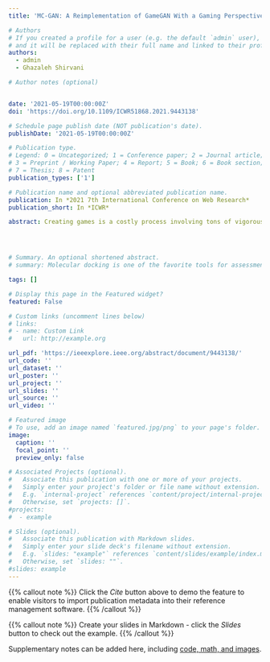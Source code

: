 ```yaml
---
title: 'MC-GAN: A Reimplementation of GameGAN With a Gaming Perspective'

# Authors
# If you created a profile for a user (e.g. the default `admin` user), write the username (folder name) here
# and it will be replaced with their full name and linked to their profile.
authors:
  - admin
  - Ghazaleh Shirvani

# Author notes (optional)


date: '2021-05-19T00:00:00Z'
doi: 'https://doi.org/10.1109/ICWR51868.2021.9443138'

# Schedule page publish date (NOT publication's date).
publishDate: '2021-05-19T00:00:00Z'

# Publication type.
# Legend: 0 = Uncategorized; 1 = Conference paper; 2 = Journal article;
# 3 = Preprint / Working Paper; 4 = Report; 5 = Book; 6 = Book section;
# 7 = Thesis; 8 = Patent
publication_types: ['1']

# Publication name and optional abbreviated publication name.
publication: In *2021 7th International Conference on Web Research*
publication_short: In *ICWR*

abstract: Creating games is a costly process involving tons of vigorous efforts, time, and resources. Different game engines were introduced to facilitate the game-making process, such as Unreal Engine, Unity, and Godot. However, despite the advent of game engines, the vacuum of automatically creating new games by computers was still felt. With artificial intelligence (AI) development and its growing presence in the industry, game developers made a new game development branch using AI. One of the essential steps in this context was the introduction of GameGAN, which inspired us for this article. Here we propose Multi-Class GamgeGan(MC-GAN), a starting point for the next generation of game engines based on GameGAN. In addition, MC-GAN is capable of classifying each desired game element and even changing its class to change the element’s nature (e.g., MC-GAN can change static elements to dynamic ones …




# Summary. An optional shortened abstract.
# summary: Molecular docking is one of the favorite tools for assessment of the interactions between a ligand and its congener macromolecule. In silico approaches and especially molecular docking are gaining much attention in recent years due to their cost-effective nature.

tags: []

# Display this page in the Featured widget?
featured: False

# Custom links (uncomment lines below)
# links:
# - name: Custom Link
#   url: http://example.org

url_pdf: 'https://ieeexplore.ieee.org/abstract/document/9443138/'
url_code: ''
url_dataset: ''
url_poster: ''
url_project: ''
url_slides: ''
url_source: ''
url_video: ''

# Featured image
# To use, add an image named `featured.jpg/png` to your page's folder.
image:
  caption: ''
  focal_point: ''
  preview_only: false

# Associated Projects (optional).
#   Associate this publication with one or more of your projects.
#   Simply enter your project's folder or file name without extension.
#   E.g. `internal-project` references `content/project/internal-project/index.md`.
#   Otherwise, set `projects: []`.
#projects:
#  - example

# Slides (optional).
#   Associate this publication with Markdown slides.
#   Simply enter your slide deck's filename without extension.
#   E.g. `slides: "example"` references `content/slides/example/index.md`.
#   Otherwise, set `slides: ""`.
#slides: example
---
```


{{% callout note %}}
Click the _Cite_ button above to demo the feature to enable visitors to import publication metadata into their reference management software.
{{% /callout %}}

{{% callout note %}}
Create your slides in Markdown - click the _Slides_ button to check out the example.
{{% /callout %}}

Supplementary notes can be added here, including [code, math, and images](https://wowchemy.com/docs/writing-markdown-latex/).
